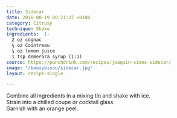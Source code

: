 ```yaml
---
title: Sidecar
date: 2018-08-19 00:21:37 +0100
category: Citrusy
technique: Shake
ingredients:  |-
  2 oz cognac
  ¾ oz Cointreau
  ¾ oz lemon juice
  1 tsp demerara syrup (1:1)
source: https://punchdrink.com/recipes/joaquin-simos-sidecar/
image: "/boozybisou/sidecar.jpg"
layout: recipe-single

---
```

Combine all ingredients in a mixing tin and shake with ice.  
Strain into a chilled coupe or cocktail glass.  
Garnish with an orange peel.
